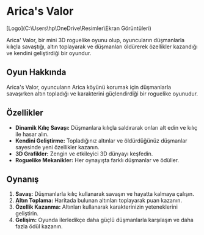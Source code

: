 # Arica's Valor
[Logo](C:\Users\hp\OneDrive\Resimler\Ekran Görüntüleri)

Arica' Valor, bir mini 3D roguelike oyunu olup, oyuncuların düşmanlarla kılıçla savaştığı, altın toplayarak ve düşmanları öldürerek özellikler kazandığı ve kendini geliştirdiği bir oyundur.


## Oyun Hakkında

Arica's Valor, oyuncuların Arica köyünü korumak için düşmanlarla savaşırken altın topladığı ve karakterini güçlendirdiği bir roguelike oyunudur. 

## Özellikler

- **Dinamik Kılıç Savaşı:** Düşmanlara kılıçla saldırarak onları alt edin ve kılıç ile hasar alın.
- **Kendini Geliştirme:** Topladığınız altınlar ve öldürdüğünüz düşmanlar sayesinde yeni özellikler kazanın.
- **3D Grafikler:** Zengin ve etkileyici 3D dünyayı keşfedin.
- **Roguelike Mekanikler:** Her oynayışta farklı düşmanlar ve ödüller.

## Oynanış

1. **Savaş:** Düşmanlarla kılıç kullanarak savaşın ve hayatta kalmaya çalışın.
2. **Altın Toplama:** Haritada bulunan altınları toplayarak puan kazanın.
3. **Özellik Kazanma:** Altınları kullanarak karakterinizin yeteneklerini geliştirin.
4. **Gelişim:** Oyunda ilerledikçe daha güçlü düşmanlarla karşılaşın ve daha fazla ödül kazanın.
